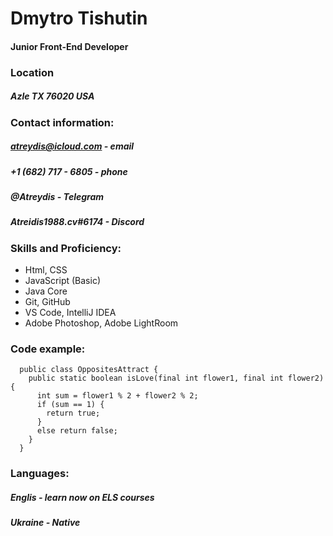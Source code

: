 # Dmytro Tishutin

#### Junior Front-End Developer

### **Location**  
##### Azle TX 76020 USA

### **Contact information:**

##### **<atreydis@icloud.com>** - email
##### **+1 (682) 717 - 6805** - phone
##### **@Atreydis** - Telegram
##### **Atreidis1988.cv#6174** - Discord


### **Skills and Proficiency:**  

* Html, CSS  
* JavaScript (Basic)  
* Java Core  
* Git, GitHub  
* VS Code, IntelliJ IDEA  
* Adobe Photoshop, Adobe LightRoom  

### **Code example:**  

      public class OppositesAttract {
        public static boolean isLove(final int flower1, final int flower2) {
          int sum = flower1 % 2 + flower2 % 2;
          if (sum == 1) {
            return true;
          }
          else return false;
        }
      }


### **Languages:**  
##### Englis - learn now on ELS courses
##### Ukraine - Native